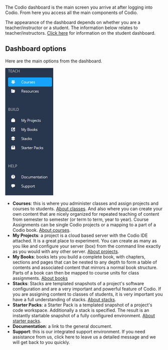 

The Codio dashboard is the main screen you arrive at after logging into Codio. From here you access all the main components of Codio.

The appearance of the dashboard depends on whether you are a teacher/instructor or a student. The information below relates to teacher/instructors. [Click here](/students/) for information on the student dashboard.


## Dashboard options
Here are the main options from the dashboard.

![dashboard](/img/dashboard.png)

- **Courses**: this is where you administer classes and assign projects and courses to students. [About classes](/courses/classes/). And also where you can create your own content that are nicely organized for repeated teaching of content from semester to semester (or term to term, year to year). Course Assignments can be single Codio projects or a mapping to a part of a Codio book. [About courses](/courses/coursemanagement/).
- **My Projects**: a project is a cloud based server with the Codio IDE attached. It is a great place to experiment. You can create as many as you like and configure your server (box) from the command line exactly as you would with any other server. [About projects](/project/projects/#what-is-a-project).
- **My Books**: books lets you build a complete book, with chapters, sections and pages that can be nested to any depth to form a table of contents and associated content that mirrors a normal book structure. Parts of a book can then be mapped to course units for class assignments. [About books](/project/books/)
- **Stacks**: Stacks are templated snapshots of a project's software configuration and are a very important and powerful feature of Codio. If you are assigning content to classes of students, it is very important you have a full understanding of stacks. [About stacks](/project/stacks/#what-is-a-stack).
- **Starter Packs**: a Starter Pack is a templated snapshot of a project's code workspace. Additionally a stack is specified. The result is an instantly startable snapshot of a fully configured environment. [About starter packs](/project/packs/).
- **Documentation**: a link to the general document.
- **Support**: this is our integrated support environment. If you need assistance from us, click here to leave us a detailed message and we will get back to you quickly.

